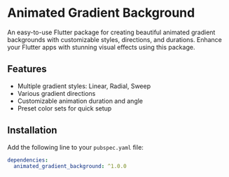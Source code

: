 # Animated Gradient Background

An easy-to-use Flutter package for creating beautiful animated gradient backgrounds with customizable styles, directions, and durations. Enhance your Flutter apps with stunning visual effects using this package.

## Features

- Multiple gradient styles: Linear, Radial, Sweep
- Various gradient directions
- Customizable animation duration and angle
- Preset color sets for quick setup

## Installation

Add the following line to your `pubspec.yaml` file:

```yaml
dependencies:
  animated_gradient_background: ^1.0.0
```


